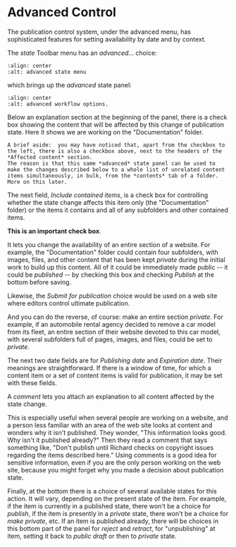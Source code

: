 # Advanced Control

The publication control system, under the advanced menu, has sophisticated features for setting availability by date and by context.

The *state* Toolbar menu has an *advanced*... choice:

```{figure} /_static/working-with-content/robot/workflow-advanced-menu.png
:align: center
:alt: advanced state menu
```

which brings up the *advanced* state panel:

```{figure} /_static/working-with-content/robot/workflow-advanced.png
:align: center
:alt: advanced workflow options.
```

Below an explanation section at the beginning of the panel, there is a check box showing the content that will be affected by this change of
publication state. Here it shows we are working on the "Documentation" folder.

```{note}
A brief aside:  you may have noticed that, apart from the checkbox to the left, there is also a checkbox above, next to the headers of the *Affected content* section.
The reason is that this same *advanced* state panel can be used to make the changes described below to a whole list of unrelated content items simultaneously, in bulk, from the *contents* tab of a folder.
More on this later.
```

The next field, *Include contained items*, is a check box for controlling whether the state change affects this item only (the
"Documentation" folder) or the items it contains and all of any subfolders and other contained items.

**This is an important check box**.

It lets you change the availability of an entire section of a website.
For example, the "Documentation" folder could contain four subfolders, with images, files, and other content that has been kept *private* during the initial work to build up this content.
All of it could be immediately made public -- it could be *published* -- by checking this box and checking *Publish* at the bottom before saving.

Likewise, the *Submit for publication* choice would be used on a web site where editors control ultimate publication.

And you can do the reverse, of course: make an entire section *private*.
For example, if an automobile rental agency decided to remove a car model from its fleet, an entire section of their website devoted to this car model, with several subfolders full of pages, images, and files, could be set to *private*.

The next two date fields are for *Publishing date* and *Expiration date*.
Their meanings are straightforward.
If there is a window of time, for which a content item or a set of content items is valid for publication, it may be set with these fields.

A *comment* lets you attach an explanation to all content affected by the state change.

This is especially useful when several people are working on a website, and a person less familiar with an area of the web site looks at content and wonders why it isn't published.
They wonder, "This information looks good. Why isn't it published already?"
Then they read a comment that says something like, "Don't publish until Richard checks on copyright issues regarding the items described here." Using comments is a good idea for sensitive information, even if you are the only person working on the web site, because you might forget why you made a decision about publication state.

Finally, at the bottom there is a choice of several available states for this action.
It will vary, depending on the present state of the item.
For example, if the item is currently in a published state, there won't be a choice for *publish*, if the item is presently in a *private*
state, there won't be a choice for *make private*, etc. If an item is published already, there will be choices in this bottom part of the
panel for *reject* and *retract*, for "unpublishing" at item, setting it back to *public draft* or then to *private* state.
